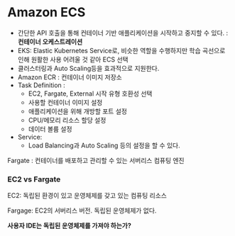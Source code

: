 # Amazon ECS
- 간단한 API 호출을 통해 컨테이너 기반 애플리케이션을 시작하고 중지할 수 있다. : **컨테이너 오케스트레이션**
- EKS: Elastic Kubernetes Service로, 비슷한 역할을 수행하지만 학습 곡선으로 인해 원활한 사용 어려울 것 같아 ECS 선택
- 클러스터링과 Auto Scaling등을 효과적으로 지원한다.
- Amazon ECR : 컨테이너 이미지 저장소
- Task Definition :
    - EC2, Fargate, External 시작 유형 호환성 선택
    - 사용할 컨테이너 이미지 설정
    - 애플리케이션을 위해 개방할 포트 설정
    - CPU/메모리 리소스 할당 설정
    - 데이터 볼륨 설정
- Service:
    - Load Balancing과 Auto Scaling 등의 설정을 할 수 있다.

Fargate : 컨테이너를 배포하고 관리할 수 있는 서버리스 컴퓨팅 엔진

### EC2 vs Fargate

EC2: 독립된 환경이 있고 운영체제를 갖고 있는 컴퓨팅 리소스

Fargage: EC2의 서버리스 버전. 독립된 운영체제가 없다.

**사용자 IDE는 독립된 운영체제를 가져야 하는가?**